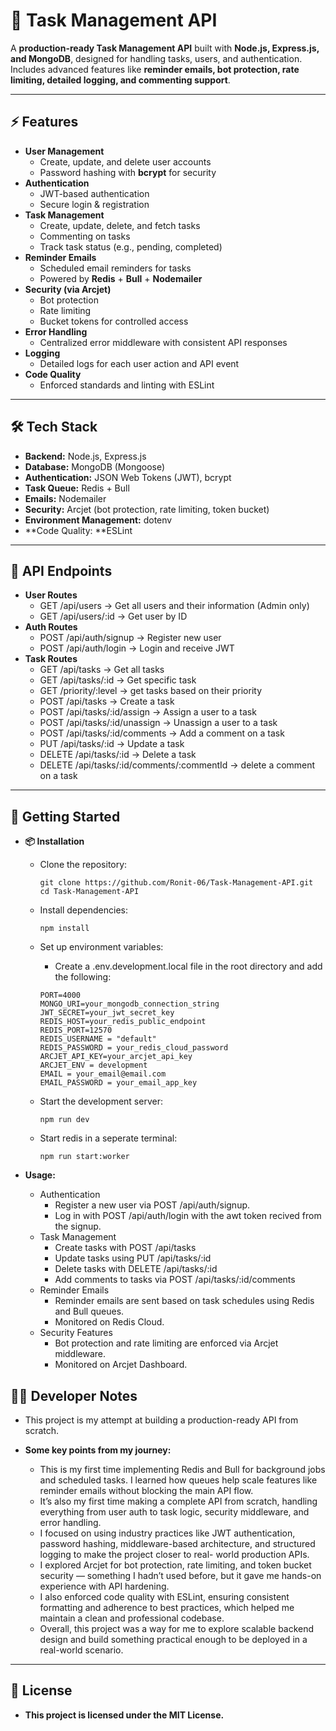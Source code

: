 # 📝 Task Management API

A **production-ready Task Management API** built with **Node.js, Express.js, and MongoDB**, designed for handling tasks, users, and authentication.  
Includes advanced features like **reminder emails, bot protection, rate limiting, detailed logging, and commenting support**.

---

## ⚡ Features

- **User Management**
  - Create, update, and delete user accounts
  - Password hashing with **bcrypt** for security
- **Authentication**
  - JWT-based authentication
  - Secure login & registration
- **Task Management**
  - Create, update, delete, and fetch tasks
  - Commenting on tasks
  - Track task status (e.g., pending, completed)
- **Reminder Emails**
  - Scheduled email reminders for tasks
  - Powered by **Redis** + **Bull** + **Nodemailer**
- **Security (via Arcjet)**
  - Bot protection
  - Rate limiting
  - Bucket tokens for controlled access
- **Error Handling**
  - Centralized error middleware with consistent API responses
- **Logging**
  - Detailed logs for each user action and API event
- **Code Quality**
  - Enforced standards and linting with ESLint

---

## 🛠️ Tech Stack

- **Backend:** Node.js, Express.js  
- **Database:** MongoDB (Mongoose)  
- **Authentication:** JSON Web Tokens (JWT), bcrypt  
- **Task Queue:** Redis + Bull  
- **Emails:** Nodemailer  
- **Security:** Arcjet (bot protection, rate limiting, token bucket)  
- **Environment Management:** dotenv
- **Code Quality: **ESLint

---

## 📌 API Endpoints

- **User Routes**
  - GET /api/users → Get all users and their information (Admin only)
  - GET /api/users/:id → Get user by ID
- **Auth Routes**
  - POST /api/auth/signup → Register new user
  - POST /api/auth/login → Login and receive JWT
- **Task Routes**
  - GET /api/tasks → Get all tasks
  - GET /api/tasks/:id → Get specific task
  - GET /priority/:level → get tasks based on their priority
  - POST /api/tasks → Create a task
  - POST /api/tasks/:id/assign → Assign a user to a task
  - POST /api/tasks/:id/unassign → Unassign a user to a task
  - POST /api/tasks/:id/comments → Add a comment on a task
  - PUT /api/tasks/:id → Update a task
  - DELETE /api/tasks/:id → Delete a task
  - DELETE /api/tasks/:id/comments/:commentId → delete a comment on a task

---

## 🚀 Getting Started

  - **📦 Installation**
     - Clone the repository:
       
       ```
       git clone https://github.com/Ronit-06/Task-Management-API.git
       cd Task-Management-API
       ```
       
    - Install dependencies:
      
      ```
      npm install
      ```
      
    - Set up environment variables:
      - Create a .env.development.local file in the root directory and add the following:
        
      ```
      PORT=4000
      MONGO_URI=your_mongodb_connection_string
      JWT_SECRET=your_jwt_secret_key
      REDIS_HOST=your_redis_public_endpoint
      REDIS_PORT=12570
      REDIS_USERNAME = "default" 
      REDIS_PASSWORD = your_redis_cloud_password
      ARCJET_API_KEY=your_arcjet_api_key
      ARCJET_ENV = development
      EMAIL = your_email@email.com
      EMAIL_PASSWORD = your_email_app_key
      ```
    - Start the development server:

      ```
      npm run dev
      ```
      
    - Start redis in a seperate terminal:
   
      ```
      npm run start:worker
      ```
      
  - **Usage:**
    - Authentication
      - Register a new user via POST /api/auth/signup.
      - Log in with POST /api/auth/login with the awt token recived from the signup.
    - Task Management
      - Create tasks with POST /api/tasks
      - Update tasks using PUT /api/tasks/:id
      - Delete tasks with DELETE /api/tasks/:id
      - Add comments to tasks via POST /api/tasks/:id/comments
    - Reminder Emails
        - Reminder emails are sent based on task schedules using Redis and Bull queues.
        - Monitored on Redis Cloud.
    -  Security Features
        - Bot protection and rate limiting are enforced via Arcjet middleware.
        - Monitored on Arcjet Dashboard.
      
## 👨‍💻 Developer Notes 

- This project is my attempt at building a production-ready API from scratch.
  
- **Some key points from my journey:**
  - This is my first time implementing Redis and Bull for background jobs and scheduled tasks. I learned how queues help scale features like reminder emails without blocking        the main API flow.
  - It’s also my first time making a complete API from scratch, handling everything from user auth to task logic, security middleware, and error handling.
  - I focused on using industry practices like JWT authentication, password hashing, middleware-based architecture, and structured logging to make the project closer to real-       world production APIs.
  - I explored Arcjet for bot protection, rate limiting, and token bucket security — something I hadn’t used before, but it gave me hands-on experience with API hardening.
  - I also enforced code quality with ESLint, ensuring consistent formatting and adherence to best practices, which helped me maintain a clean and professional codebase.
  - Overall, this project was a way for me to explore scalable backend design and build something practical enough to be deployed in a real-world scenario.

---

## 📜 License

- **This project is licensed under the MIT License.**

